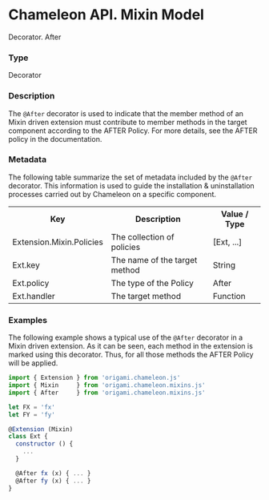 # Chameleon API. Mixin Model

<p class="lead">Decorator. After</p>

### Type

Decorator

### Description

The `@After` decorator is used to indicate that the member method of an Mixin driven extension must contribute to member methods in the target component according to the AFTER Policy. For more details, see the AFTER policy in the documentation.

### Metadata

The following table summarize the set of metadata included by the `@After` decorator. This information is used to guide the installation & uninstallation processes carried out by Chameleon on a specific component.

<table>
  <tr>
    <th>Key</th>
    <th>Description</th>
    <th>Value / Type</th>
  </tr>
  <tr>
    <td>Extension.Mixin.Policies</td>
    <td>The collection of policies</td>
    <td>[Ext, ...]</td>
  </tr>
  <tr>
    <td>Ext.key</td>
    <td>The name of the target method</td>
    <td>String</td>
  </tr>
  <tr>
    <td>Ext.policy</td>
    <td>The type of the Policy</td>
    <td>After</td>
  </tr>
  <tr>
    <td>Ext.handler</td>
    <td>The target method</td>
    <td>Function</td>
  </tr>
</table>

### Examples

The following example shows a typical use of the `@After` decorator in a Mixin driven extension. As it can be seen, each method in the extension is marked using this decorator. Thus, for all those methods the AFTER Policy will be applied.

```Javascript
import { Extension } from 'origami.chameleon.js'
import { Mixin     } from 'origami.chameleon.mixins.js'
import { After     } from 'origami.chameleon.mixins.js'

let FX = 'fx'
let FY = 'fy'

@Extension (Mixin)
class Ext {
  constructor () {
    ...
  }

  @After fx (x) { ... }
  @After fy (x) { ... }
}
```
